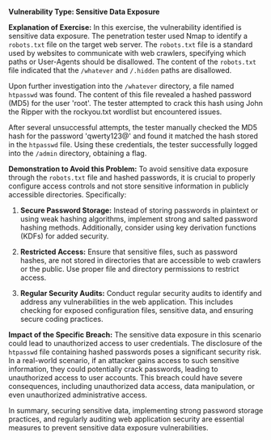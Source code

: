 **Vulnerability Type: Sensitive Data Exposure**

**Explanation of Exercise:**
In this exercise, the vulnerability identified is sensitive data exposure. The penetration tester used Nmap to identify a `robots.txt` file on the target web server. The `robots.txt` file is a standard used by websites to communicate with web crawlers, specifying which paths or User-Agents should be disallowed. The content of the `robots.txt` file indicated that the `/whatever` and `/.hidden` paths are disallowed.

Upon further investigation into the `/whatever` directory, a file named `htpasswd` was found. The content of this file revealed a hashed password (MD5) for the user 'root'. The tester attempted to crack this hash using John the Ripper with the rockyou.txt wordlist but encountered issues.

After several unsuccessful attempts, the tester manually checked the MD5 hash for the password 'qwerty123@' and found it matched the hash stored in the `htpasswd` file. Using these credentials, the tester successfully logged into the `/admin` directory, obtaining a flag.

**Demonstration to Avoid this Problem:**
To avoid sensitive data exposure through the `robots.txt` file and hashed passwords, it is crucial to properly configure access controls and not store sensitive information in publicly accessible directories. Specifically:

1. **Secure Password Storage:** Instead of storing passwords in plaintext or using weak hashing algorithms, implement strong and salted password hashing methods. Additionally, consider using key derivation functions (KDFs) for added security.

2. **Restricted Access:** Ensure that sensitive files, such as password hashes, are not stored in directories that are accessible to web crawlers or the public. Use proper file and directory permissions to restrict access.

3. **Regular Security Audits:** Conduct regular security audits to identify and address any vulnerabilities in the web application. This includes checking for exposed configuration files, sensitive data, and ensuring secure coding practices.

**Impact of the Specific Breach:**
The sensitive data exposure in this scenario could lead to unauthorized access to user credentials. The disclosure of the `htpasswd` file containing hashed passwords poses a significant security risk. In a real-world scenario, if an attacker gains access to such sensitive information, they could potentially crack passwords, leading to unauthorized access to user accounts. This breach could have severe consequences, including unauthorized data access, data manipulation, or even unauthorized administrative access.

In summary, securing sensitive data, implementing strong password storage practices, and regularly auditing web application security are essential measures to prevent sensitive data exposure vulnerabilities.